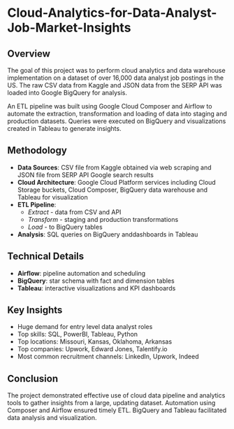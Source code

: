 # Cloud-Analytics-for-Data-Analyst-Job-Market-Insights

## Overview
The goal of this project was to perform cloud analytics and data warehouse implementation on a dataset of over 16,000 data analyst job postings in the US. The raw CSV data from Kaggle and JSON data from the SERP API was loaded into Google BigQuery for analysis. 

An ETL pipeline was built using Google Cloud Composer and Airflow to automate the extraction, transformation and loading of data into staging and production datasets. Queries were executed on BigQuery and visualizations created in Tableau to generate insights.

## Methodology
- **Data Sources**: CSV file from Kaggle obtained via web scraping and JSON file from SERP API Google search results 
- **Cloud Architecture**: Google Cloud Platform services including Cloud Storage buckets, Cloud Composer, BigQuery data warehouse and Tableau for visualization
- **ETL Pipeline**:
    - *Extract* - data from CSV and API 
    - *Transform* - staging and production transformations 
    - *Load* - to BigQuery tables
- **Analysis**: SQL queries on BigQuery anddashboards in Tableau

## Technical Details
- **Airflow**: pipeline automation and scheduling
- **BigQuery**: star schema with fact and dimension tables
- **Tableau**: interactive visualizations and KPI dashboards 

## Key Insights
- Huge demand for entry level data analyst roles
- Top skills: SQL, PowerBI, Tableau, Python 
- Top locations: Missouri, Kansas, Oklahoma, Arkansas
- Top companies: Upwork, Edward Jones, Talentify.io
- Most common recruitment channels: LinkedIn, Upwork, Indeed

## Conclusion
The project demonstrated effective use of cloud data pipeline and analytics tools to gather insights from a large, updating dataset. Automation using Composer and Airflow ensured timely ETL. BigQuery and Tableau facilitated data analysis and visualization.
